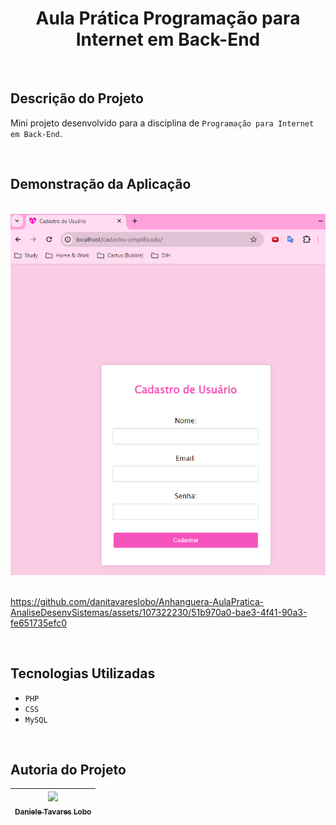 <h1  align="center"> Aula Prática Programação para Internet em Back-End</h1>

<br>

## Descrição do Projeto

Mini projeto desenvolvido para a disciplina de `Programação para Internet em Back-End`.

<br> 



## Demonstração da Aplicação

<br>


<img src='css/image.png'>


<br>
<br>



https://github.com/danitavareslobo/Anhanguera-AulaPratica-AnaliseDesenvSistemas/assets/107322230/51b970a0-bae3-4f41-90a3-fe651735efc0



<br>


## Tecnologias Utilizadas
- `PHP`
- `CSS`
- `MySQL`

<br>


## Autoria do Projeto

| [<img src="https://github.com/danitavareslobo/Anhanguera-AulaPratica-Angular/assets/107322230/11972833-e1c0-427f-b126-aaf9a43ee01a" width= 150><br><sub>Daniele Tavares Lobo</sub>](https://github.com/danitavareslobo) |
| :----: |